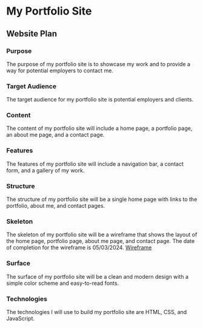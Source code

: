 # My Portfolio Site

## Website Plan

### Purpose

The purpose of my portfolio site is to showcase my work and to provide a way for potential employers to contact me.

### Target Audience

The target audience for my portfolio site is potential employers and clients.

### Content

The content of my portfolio site will include a home page, a portfolio page, an about me page, and a contact page.

### Features

The features of my portfolio site will include a navigation bar, a contact form, and a gallery of my work.

### Structure

The structure of my portfolio site will be a single home page with links to the portfolio, about me, and contact pages.

### Skeleton

The skeleton of my portfolio site will be a wireframe that shows the layout of the home page, portfolio page, about me page, and contact page.
The date of completion for the wireframe is 05/03/2024.
[Wireframe](https://grounded-sheet-294277.framer.app/)

### Surface

The surface of my portfolio site will be a clean and modern design with a simple color scheme and easy-to-read fonts.

### Technologies

The technologies I will use to build my portfolio site are HTML, CSS, and JavaScript.
